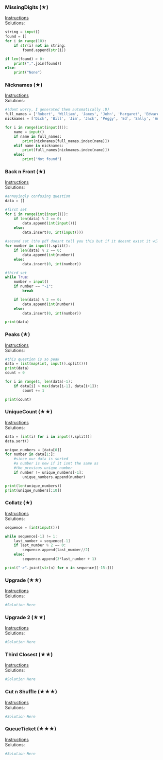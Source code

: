 ### MissingDigits (★)

[Instructions](https://github.com/isechula/2190101-comprog-grader/blob/main/pdfs/05_List/05_List_​11.pdf)\
Solutions:

```python
string = input()
found = []
for i in range(10):
    if str(i) not in string:
        found.append(str(i))

if len(found) > 0:
    print(",".join(found))
else:
    print("None")
```

### Nicknames (★)

[Instructions](https://github.com/isechula/2190101-comprog-grader/blob/main/pdfs/05_List/05_List_​12.pdf)\
Solutions:

```python
#(dont worry, I generated them automatically :D)
full_names = ['Robert', 'William', 'James', 'John', 'Margaret', 'Edward', 'Sarah', 'Andrew', 'Anthony', 'Deborah']
nicknames = ['Dick', 'Bill', 'Jim', 'Jack', 'Peggy', 'Ed', 'Sally', 'Andy', 'Tony', 'Debbie']

for i in range(int(input())):
    name = input()
    if name in full_names:
        print(nicknames[full_names.index(name)])
    elif name in nicknames:
        print(full_names[nicknames.index(name)])
    else:
        print("Not found")
```

### Back n Front (★)

[Instructions](https://github.com/isechula/2190101-comprog-grader/blob/main/pdfs/05_List/05_List_​13.pdf)\
Solutions:

```python
#annoyingly confusing question
data = []

#first set
for i in range(int(input())):
    if len(data) % 2 == 0:
        data.append(int(input()))
    else:
        data.insert(0, int(input())) 
    
#second set (the pdf doesnt tell you this but if it doesnt exist it will just be an empty string)
for number in input().split():
    if len(data) % 2 == 0:
        data.append(int(number))
    else:
        data.insert(0, int(number))

#third set
while True:
    number = input()
    if number == "-1":
        break

    if len(data) % 2 == 0:
        data.append(int(number))
    else:
        data.insert(0, int(number))

print(data)
```

### Peaks (★)

[Instructions](https://github.com/isechula/2190101-comprog-grader/blob/main/pdfs/05_List/05_List_​14.pdf)\
Solutions:

```python
#this question is so peak
data = list(map(int, input().split()))
print(data)
count = 0

for i in range(1, len(data)-1):
    if data[i] > max(data[i-1], data[i+1]):
        count += 1

print(count)
```

### UniqueCount (★★)

[Instructions](https://github.com/isechula/2190101-comprog-grader/blob/main/pdfs/05_List/05_List_​15.pdf)\
Solutions:

```python
data = [int(i) for i in input().split()]
data.sort()

unique_numbers = [data[0]]
for number in data[1:]:
    #since our data is sorted
    #a number is new if it isnt the same as
    #the previous unique number
    if number != unique_numbers[-1]:
        unique_numbers.append(number)

print(len(unique_numbers))
print(unique_numbers[:10])
```

### Collatz (★)

[Instructions](https://github.com/isechula/2190101-comprog-grader/blob/main/pdfs/05_List/05_List_​16.pdf)\
Solutions:

```python
sequence = [int(input())]

while sequence[-1] != 1:
    last_number = sequence[-1]
    if last_number % 2 == 0:
        sequence.append(last_number//2)
    else:
        sequence.append(3*last_number + 1)

print("->".join([str(n) for n in sequence][-15:]))
```

### Upgrade (★★)

[Instructions](https://github.com/isechula/2190101-comprog-grader/blob/main/pdfs/05_List/05_List_​21.pdf)\
Solutions:

```python
#Solution Here
```

### Upgrade 2 (★★)

[Instructions](https://github.com/isechula/2190101-comprog-grader/blob/main/pdfs/05_List/05_List_​22.pdf)\
Solutions:

```python
#Solution Here
```

### Third Closest (★★)

[Instructions](https://github.com/isechula/2190101-comprog-grader/blob/main/pdfs/05_List/05_List_​23.pdf)\
Solutions:

```python
#Solution Here
```

### Cut n Shuffle (★★★)

[Instructions](https://github.com/isechula/2190101-comprog-grader/blob/main/pdfs/05_List/05_List_​31.pdf)\
Solutions:

```python
#Solution Here
```

### QueueTicket (★★★)

[Instructions](https://github.com/isechula/2190101-comprog-grader/blob/main/pdfs/05_List/05_List_​32.pdf)\
Solutions:

```python
#Solution Here
```

